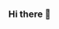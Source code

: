 ### Hi there 👋

<!--
**munnadwwan/munnadwwan** is a ✨ _special_ ✨ repository because its `README.md` (this file) appears on your GitHub profile.

Here are some ideas to get you started:

- 🔭 I’m currently working on project 
- 🌱 I’m currently learning C++
- 👯 I’m looking to collaborate on cloud services 
- 🤔 I’m looking for help with RDPs
- 💬 Ask me about networking 
- 📫 How to reach me: munnakhan440t@gmail.com
- 😄 Pronouns: Nothing to worry 
- ⚡ Fun fact: I'm noob
-->
